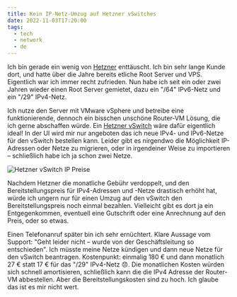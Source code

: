 ```yaml
---
title: Kein IP-Netz-Umzug auf Hetzner vSwitches
date: 2022-11-03T17:20:00
tags:
  - tech
  - network
  - de
---
```


Ich bin gerade ein wenig von [Hetzner](https://www.hetzner.de) enttäuscht. Ich bin sehr lange Kunde dort, und hatte über die Jahre bereits etliche Root Server und VPS. Eigentlich war ich immer recht zufrieden. Nun habe ich seit ein oder zwei Jahren wieder einen Root Server gemietet, dazu ein "/64" IPv6-Netz und ein "/29" IPv4-Netz.

Ich nutze den Server mit VMware vSphere und betreibe eine funktionierende, dennoch ein bisschen unschöne Router-VM Lösung, die ich gerne abschaffen würde. Ein [Hetzner vSwitch](https://docs.hetzner.com/de/robot/dedicated-server/network/vswitch/) wäre dafür eigentlich ideal! In der UI wird mir nur angeboten das ich neue IPv4- und IPv6-Netze für den vSwitch bestellen kann. Leider gibt es nirgendwo die Möglichkeit IP-Adressen oder Netze zu migrieren, oder in irgendeiner Weise zu importieren – schließlich habe ich ja schon zwei Netze. 

![Hetzner vSwitch IP Preise](https://cloud.rmbr.eu/file/dstore/vswitch-preise.png)

Nachdem Hetzner die monatliche Gebühr verdoppelt, und den Bereitstellungspreis für IPv4-Adressen und -Netze drastisch erhöht hat, würde ich ungern nur für einen Umzug auf den vSwitch den Bereitstellungspreis noch einmal bezahlen. Vielleicht gibt es dort ja ein Entgegenkommen, eventuell eine Gutschrift oder eine Anrechnung auf den Preis, oder so etwas. 

Einen Telefonanruf später bin ich sehr ernüchtert. Klare Aussage vom Support: "Geht leider nicht – wurde von der Geschäftsleitung so entschieden". Ich müsste meine Netze kündigen und dann neue Netze für den vSwitch beantragen. Kostenpunkt: einmalig 180 € und dann monatlich 27 € statt 17 € für das "/29" IPv4-Netz 😞. Die monatlichen Kosten würden sich schnell amortisieren, schließlich kann die die IPv4 Adresse der Router-VM abbestellen. Aber die Bereitstellungskosten sind zu hoch. Ich glaube das ist es mir nicht wert.
